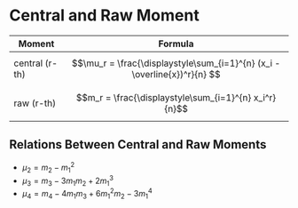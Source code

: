 # Central and Raw Moment

| Moment | Formula |
|--|--|
| central (r-th) | $$\mu_r = \frac{\displaystyle\sum_{i=1}^{n} (x_i - \overline{x})^r}{n} $$ |
| raw (r-th) | $$m_r = \frac{\displaystyle\sum_{i=1}^{n} x_i^r}{n}$$ |

## Relations Between Central and Raw Moments

- $\mu_2 = m_2 - m_1^2$
- $\mu_3 = m_3 - 3m_1m_2 + 2m_1^3$
- $\mu_4 = m_4 - 4m_1m_3 + 6m_1^2m_2 - 3m_1^4$
